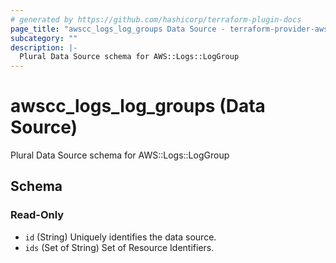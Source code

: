 ```yaml
---
# generated by https://github.com/hashicorp/terraform-plugin-docs
page_title: "awscc_logs_log_groups Data Source - terraform-provider-awscc"
subcategory: ""
description: |-
  Plural Data Source schema for AWS::Logs::LogGroup
---
```


# awscc_logs_log_groups (Data Source)

Plural Data Source schema for AWS::Logs::LogGroup



<!-- schema generated by tfplugindocs -->
## Schema

### Read-Only

- `id` (String) Uniquely identifies the data source.
- `ids` (Set of String) Set of Resource Identifiers.


